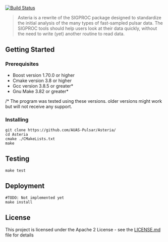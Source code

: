 [![Build Status](https://travis-ci.com/AUAS-Pulsar/Asteria.svg?branch=master)](https://travis-ci.com/AUAS-Pulsar/Asteria)

>  Asteria is a rewrite of the SIGPROC package designed to standardize the initial analysis of the many types of fast-sampled pulsar data. The SIGPROC tools should help users look at their data quickly, without the need to write (yet) another routine to read data.

## Getting Started

### Prerequisites
*  Boost version 1.70.0 or higher
*  Cmake version 3.8 or higher
*  Gcc version 3.8.5 or greater*
*  Gnu Make 3.82 or greater* 


/* The program was tested using these versions. older versions might work but will not receive any support.

### Installing
```
git clone https://github.com/AUAS-Pulsar/Asteria/
cd Asteria
cmake ./CMakeLists.txt
make 
```
## Testing
```
make test
```

## Deployment
```
#TODO: Not implemented yet
make install
```

## License

This project is licensed under the Apache 2 License - see the [LICENSE.md](LICENSE.md) file for details

